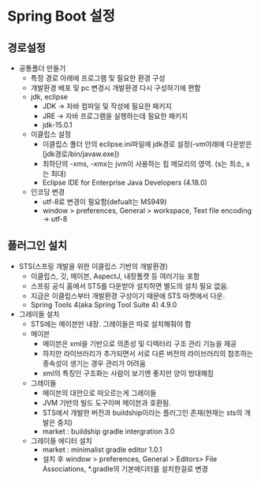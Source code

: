 Spring Boot 설정
======
경로설정
------
- 공통폴더 만들기
    * 특정 경로 아래에 프로그램 및 필요한 환경 구성
    * 개발환경 배포 및 pc 변경시 개발환경 다시 구성하기에 편함
    * jdk, eclipse
        + JDK -> 자바 컴파일 및 작성에 필요한 패키지
        + JRE -> 자바 프로그램을 실행하는데 필요한 패키지
        + jdk-15.0.1
    * 이클립스 설정
        + 이클립스 폴더 안의 eclipse.ini파일에 jdk경로 설정(-vm아래에 다운받은 [jdk경로/bin/javaw.exe])
        + 최하단의 -xms, -xmx는 jvm이 사용하는 힙 메모리의 영역. (s는 최소, x는 최대)
        + Eclipse IDE for Enterprise Java Developers (4.18.0)
    * 인코딩 변경
        + utf-8로 변경이 필요함(defualt는 MS949)
        + window > preferences, General > workspace, Text file encoding -> utf-8
        
플러그인 설치
------
- STS(스프링 개발을 위한 이클립스 기반의 개발환경)
    * 이클립스, 깃, 메이븐, AspectJ, 내장톰캣 등 여러기능 포함
    * 스프링 공식 홈에서 STS를 다운받아 설치하면 별도의 설치 필요 없음.
    * 지금은 이클립스부터 개발환경 구성이기 때문에 STS 마켓에서 다운.
    * Spring Tools 4(aka Spring Tool Suite 4) 4.9.0 
- 그레이들 설치
    * STS에는 메이븐만 내장. 그레이들은 따로 설치해줘야 함
    * 메이븐
        + 메이븐은 xml을 기반으로 의존성 및 디렉터리 구조 관리 기능을 제공
        + 하지만 라이브러리가 추가되면서 서로 다른 버전의 라이브러리의 참조하는 종속성이 생기는 경우 관리가 어려움
        + xml의 특징인 구조화는 사람이 보기엔 좋지만 양이 방대해짐
    * 그레이들
        + 메이븐의 대안으로 떠오르는게 그레이들
        + JVM 기반의 빌드 도구이며 메이븐과 호환됨.
        + STS에서 개발한 버전과 buildship이라는 플러그인 존재(현재는 sts의 개발은 중지)
        + market : buildship gradle intergration 3.0
    * 그레이들 에디터 설치
        + market : minimalist gradle editor 1.0.1
        + 설치 후 window > preferences, General > Editors> File Associations, *.gradle의 기본에디터를 설치한걸로 변경
